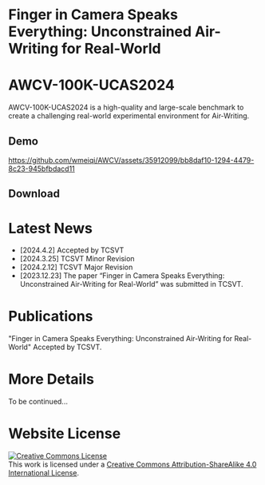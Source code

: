 # Finger in Camera Speaks Everything: Unconstrained Air-Writing for Real-World



# AWCV-100K-UCAS2024
AWCV-100K-UCAS2024 is a high-quality and large-scale benchmark to create a challenging real-world experimental environment for Air-Writing. 
## Demo
https://github.com/wmeiqi/AWCV/assets/35912099/bb8daf10-1294-4479-8c23-945bfbdacd11

## Download

# Latest News
- [2024.4.2] Accepted by TCSVT
- [2024.3.25] TCSVT Minor Revision
- [2024.2.12] TCSVT Major Revision
- [2023.12.23] The paper “Finger in Camera Speaks Everything: Unconstrained Air-Writing for Real-World” was submitted in TCSVT.

# Publications
"Finger in Camera Speaks Everything: Unconstrained Air-Writing for Real-World" Accepted by TCSVT.

# More Details
To be continued...
<!--This is the repository that contains source code for the [AWCV website](https://wmeiqi.github.io/AWCV).-->

<!--If you find AWCV-100K useful for your work please cite:
```
@article{awcv
  author    = {},
  title     = {},
  journal   = {},
  year      = {},
}
```-->

# Website License
<a rel="license" href="http://creativecommons.org/licenses/by-sa/4.0/"><img alt="Creative Commons License" style="border-width:0" src="https://i.creativecommons.org/l/by-sa/4.0/88x31.png" /></a><br />This work is licensed under a <a rel="license" href="http://creativecommons.org/licenses/by-sa/4.0/">Creative Commons Attribution-ShareAlike 4.0 International License</a>.
